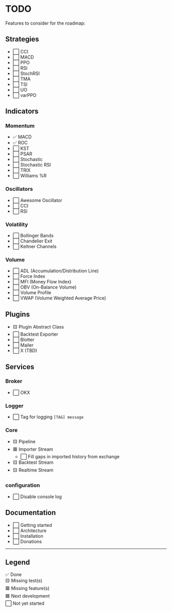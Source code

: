 # TODO

Features to consider for the roadmap:

## Strategies
- ⬜ CCI
- ⬜ MACD
- ⬜ PPO
- ⬜ RSI
- ⬜ StochRSI
- ⬜ TMA
- ⬜ TSI
- ⬜ UO
- ⬜ varPPO

## Indicators

### Momentum
- ✅ MACD
- ✅ ROC
- ⬜ KST
- ⬜ PSAR
- ⬜ Stochastic
- ⬜ Stochastic RSI
- ⬜ TRIX
- ⬜ Williams %R

### Oscillators
- ⬜ Awesome Oscillator
- ⬜ CCI
- ⬜ RSI

### Volatility
- ⬜ Bollinger Bands
- ⬜ Chandelier Exit
- ⬜ Keltner Channels

### Volume
- ⬜ ADL (Accumulation/Distribution Line)
- ⬜ Force Index
- ⬜ MFI (Money Flow Index)
- ⬜ OBV (On-Balance Volume)
- ⬜ Volume Profile
- ⬜ VWAP (Volume Weighted Average Price)

## Plugins
- 🟨 Plugin Abstract Class
- ⬜ Backtest Exporter
- ⬜ Blotter
- ⬜ Mailer
- ⬜ X (TBD)

## Services

### Broker
- ⬜ OKX

### Logger
- ⬜ Tag for logging `[TAG] message`

### Core
- 🟨 Pipeline
- 🟥 Importer Stream
  - ⬜ Fill gaps in imported history from exchange
- 🟨 Backtest Stream
- 🟨 Realtime Stream

### configuration
- ⬜ Disable console log

## Documentation
- ⬜ Getting started
- ⬜ Architecture
- ⬜ Installation
- ⬜ Donations

---

## Legend

✅ Done  
🟨 Missing test(s)  
🟥 Missing feature(s)  
🟪 Next development  
⬜ Not yet started
